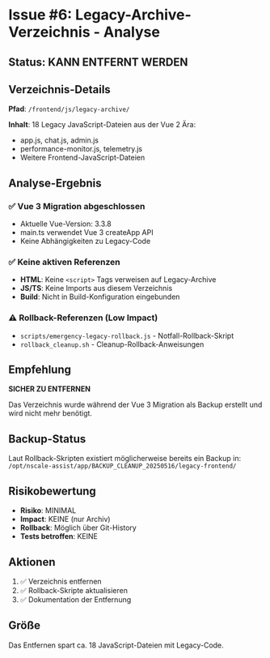 # Issue #6: Legacy-Archive-Verzeichnis - Analyse

## Status: KANN ENTFERNT WERDEN

## Verzeichnis-Details

**Pfad**: `/frontend/js/legacy-archive/`

**Inhalt**: 18 Legacy JavaScript-Dateien aus der Vue 2 Ära:
- app.js, chat.js, admin.js
- performance-monitor.js, telemetry.js
- Weitere Frontend-JavaScript-Dateien

## Analyse-Ergebnis

### ✅ Vue 3 Migration abgeschlossen
- Aktuelle Vue-Version: 3.3.8
- main.ts verwendet Vue 3 createApp API
- Keine Abhängigkeiten zu Legacy-Code

### ✅ Keine aktiven Referenzen
- **HTML**: Keine `<script>` Tags verweisen auf Legacy-Archive
- **JS/TS**: Keine Imports aus diesem Verzeichnis
- **Build**: Nicht in Build-Konfiguration eingebunden

### ⚠️ Rollback-Referenzen (Low Impact)
- `scripts/emergency-legacy-rollback.js` - Notfall-Rollback-Skript
- `rollback_cleanup.sh` - Cleanup-Rollback-Anweisungen

## Empfehlung

**SICHER ZU ENTFERNEN**

Das Verzeichnis wurde während der Vue 3 Migration als Backup erstellt und wird nicht mehr benötigt.

## Backup-Status

Laut Rollback-Skripten existiert möglicherweise bereits ein Backup in:
`/opt/nscale-assist/app/BACKUP_CLEANUP_20250516/legacy-frontend/`

## Risikobewertung

- **Risiko**: MINIMAL
- **Impact**: KEINE (nur Archiv)
- **Rollback**: Möglich über Git-History
- **Tests betroffen**: KEINE

## Aktionen

1. ✅ Verzeichnis entfernen
2. ✅ Rollback-Skripte aktualisieren
3. ✅ Dokumentation der Entfernung

## Größe

Das Entfernen spart ca. 18 JavaScript-Dateien mit Legacy-Code.